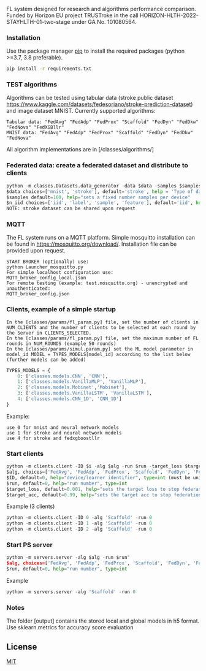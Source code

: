 FL system designed for research and algorithms performance comparison.
Funded by Horizon EU project TRUSTroke in the call HORIZON-HLTH-2022-STAYHLTH-01-two-stage under GA No. 101080564.

### Installation

Use the package manager [pip](https://pip.pypa.io/en/stable/) to install the required packages (python >=3.7, 3.8 preferable).

```bash
pip install -r requirements.txt
```

### TEST algorithms
Algorithms can be tested using tabular data (stroke public dataset https://www.kaggle.com/datasets/fedesoriano/stroke-prediction-dataset) and image dataset MNIST. Currently supported algorithms:
```
Tabular data: "FedAvg" "FedAdp" "FedProx" "Scaffold" "FedDyn" "FedDkw" "FedNova" "FedXGBllr"
MNIST data: "FedAvg" "FedAdp" "FedProx" "Scaffold" "FedDyn" "FedDkw" "FedNova"
```
All algorithm implementations are in [/classes/algorithms/]

### Federated data: create a federated dataset and distribute to clients 
```python
python -m classes.Datasets.data_generator -data $data -samples $samples -data $data -niid $n_iid -alpha 0.1
$data choices=['mnist', 'stroke'], default='stroke', help = 'Type of data',
$samples default=100, help="sets a fixed number samples per device"
$n_iid choices=['iid', 'label', 'sample', 'feature'], default='iid', help="Heterogeneity type"
NOTE: stroke dataset can be shared upon request
```

### MQTT
The FL system runs on a MQTT platform. Simple mosquitto installation can be found in https://mosquitto.org/download/. Installation file can be provided upon request.
```
START BROKER (optionally) use:
python Launcher_mosquitto.py 
For simple localhost configuration use:
MQTT_broker_config_local.json
For remote testing (example: test.mosquitto.org) - unencrypted and unauthenticated:
MQTT_broker_config.json
```

### Clients, example of a simple startup
```
In the [classes/params/fl_param.py] file, set the number of clients in NUM_CLIENTS and the number of clients to be selected at each round by the Server in CLIENTS_SELECTED.
In the [classes/params/fl_param.py] file, set the maximum number of FL rounds in NUM_ROUNDS (example 50 rounds)
In the [classes/params/simul.param.py] set the ML model parameter in model_id MODEL = TYPES_MODELS[model_id] according to the list below (further models can be added)
```

```python
TYPES_MODELS = {
    0: ['classes.models.CNN', 'CNN'],
    1: ['classes.models.VanillaMLP', 'VanillaMLP'],
    2: ['classes.models.Mobinet','Mobinet'],
    3: ['classes.models.VanillaLSTM', 'VanillaLSTM'],
    4: ['classes.models.CNN_1D', 'CNN_1D']
}
```
Example:
```
use 0 for mnist and neural network models
use 1 for stroke and neural network models
use 4 for stroke and fedxgboostllr
```

### Start clients
```python
python -m clients.client -ID $i -alg $alg -run $run -target_loss $target_loss -target_acc $target_acc
$alg, choices=['FedAvg', 'FedAdp', 'FedProx', 'Scaffold', 'FedDyn', 'FedDkw', 'FedNova', 'FedXGBllr'], default='FedXGBllr', help='FL algorithm'
$ID, default=0, help="device/learner identifier", type=int (must be unique for each deployed client)
$run, default=0, help="run number", type=int
$target_loss, default=0.001, help="sets the target loss to stop federation", type=float
$target_acc, default=0.99, help="sets the target acc to stop federation", type=float
```
Example (3 clients)
```python
python -m clients.client -ID 0 -alg 'Scaffold' -run 0
python -m clients.client -ID 1 -alg 'Scaffold' -run 0
python -m clients.client -ID 2 -alg 'Scaffold' -run 0
```

### Start PS server
```python
python -m servers.server -alg $alg -run $run"
$alg, choices=['FedAvg', 'FedAdp', 'FedProx', 'Scaffold', 'FedDyn', 'FedDkw', 'FedNova', 'FedXGBllr'], default='FedXGBllr', help='FL algorithm'
$run, default=0, help="run number", type=int
```
Example 
```python
python -m servers.server -alg 'Scaffold' -run 0
```
### Notes
The folder [output] contains the stored local and global models in h5 format. Use sklearn.metrics for accuracy score evaluation

## License

[MIT](https://choosealicense.com/licenses/mit/)
